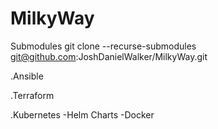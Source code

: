 # MilkyWay

Submodules
git clone --recurse-submodules  git@github.com:JoshDanielWalker/MilkyWay.git

.Ansible

.Terraform

.Kubernetes
  -Helm Charts
  -Docker
  
